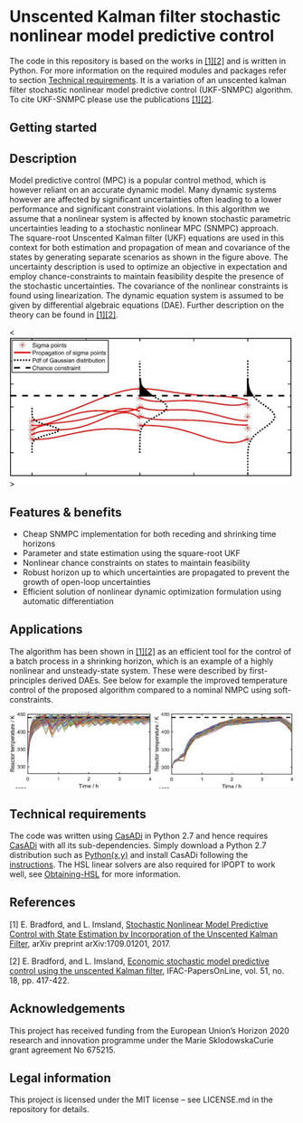 # Unscented Kalman filter stochastic nonlinear model predictive control
The code in this repository is based on the works in [[1]](#1)[[2]](#2) and is written in Python. For more information on the required modules and packages refer to section [Technical requirements](#Tr). It is a variation of an unscented kalman filter stochastic nonlinear model predictive control (UKF-SNMPC) algorithm. To cite UKF-SNMPC please use the publications [[1]](#1)[[2]](#2). 

## Getting started


## Description
Model predictive control (MPC) is a popular control method, which is however reliant on an accurate dynamic model. Many dynamic systems however are affected by significant uncertainties often leading to a lower performance and significant constraint violations. In this algorithm we assume that a nonlinear system is affected by known stochastic parametric uncertainties leading to a stochastic nonlinear MPC (SNMPC) approach. The square-root Unscented Kalman filter (UKF) equations are used in this context for both estimation and propagation of mean and covariance of the states by generating separate scenarios as shown in the figure above. The uncertainty description is used to optimize an objective in expectation and employ chance-constraints to maintain feasibility despite the presence of the stochastic uncertainties. The covariance of the nonlinear constraints is found using linearization. The dynamic equation system is assumed to be given by differential algebraic equations (DAE). Further description on the theory can be found in [[1]](#1)[[2]](#2). 

<<img src="/images/Image1.jpg" width="500">>

## Features & benefits
* Cheap SNMPC implementation for both receding and shrinking time horizons
* Parameter and state estimation using the square-root UKF
* Nonlinear chance constraints on states to maintain feasibility
* Robust horizon up to which uncertainties are propagated to prevent the growth of open-loop uncertainties
* Efficient solution of nonlinear dynamic optimization formulation using automatic differentiation

## Applications
The algorithm has been shown in [[1]](#1)[[2]](#2) as an efficient tool for the control of a batch process in a shrinking horizon, which is an example of a highly nonlinear and unsteady-state system. These were described by first-principles derived DAEs. See below for example the improved temperature control of the proposed algorithm compared to a nominal NMPC using soft-constraints.

<img src="/images/Image2.jpg" width="800">

## Technical requirements
The code was written using [CasADi](https://web.casadi.org/) in Python 2.7 and hence requires [CasADi](https://web.casadi.org/) with all its sub-dependencies. Simply download a Python 2.7 distribution such as [Python(x,y)](https://python-xy.github.io/) and install CasADi following the [instructions](https://github.com/casadi/casadi/wiki/InstallationInstructions). The HSL linear solvers are also required for IPOPT to work well, see [Obtaining-HSL](https://github.com/casadi/casadi/wiki/Obtaining-HSL) for more information.
<a name="Tr">
</a>

## References
[1] E. Bradford, and L. Imsland, [Stochastic Nonlinear Model Predictive Control with State Estimation by Incorporation of the Unscented Kalman Filter](https://www.researchgate.net/profile/Eric_Bradford/publication/319501430_Stochastic_Nonlinear_Model_Predictive_Control_with_State_Estimation_by_Incorporation_of_the_Unscented_Kalman_Filter/links/59b6774aaca2722453a3a7a9/Stochastic-Nonlinear-Model-Predictive-Control-with-State-Estimation-by-Incorporation-of-the-Unscented-Kalman-Filter.pdf), arXiv preprint arXiv:1709.01201, 2017. 
<a name="1">
</a>

[2] E. Bradford, and L. Imsland, [Economic stochastic model predictive control using the unscented Kalman filter](https://brage.bibsys.no/xmlui/bitstream/handle/11250/2568350/1-s2.0-S2405896318320196-main.pdf?sequence=5), IFAC-PapersOnLine, vol. 51, no. 18, pp. 417-422. 
<a name="2">
</a>

## Acknowledgements
This project has received funding from the European Union’s Horizon 2020 research and innovation programme under the Marie SklodowskaCurie grant agreement No 675215.

## Legal information
This project is licensed under the MIT license – see LICENSE.md in the repository for details.
